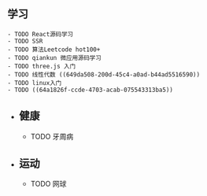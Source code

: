 ## 学习
	- TODO React源码学习
	- TODO SSR
	- TODO 算法Leetcode hot100+
	- TODO qiankun 微应用源码学习
	- TODO three.js 入门
	- TODO 线性代数 ((649da508-200d-45c4-a0ad-b44ad5516590))
	- TODO linux入门
	- TODO ((64a1826f-ccde-4703-acab-075543313ba5))
- ## 健康
	- TODO 牙周病
- ## 运动
	- TODO 网球